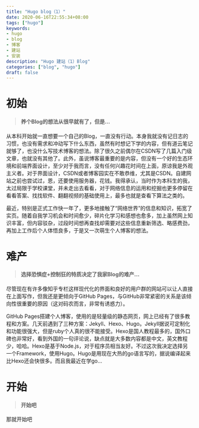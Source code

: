 ```yaml
---
title: "Hugo blog（1）"
date: 2020-06-16T22:55:34+08:00
tags: ["hugo"]
keywords: 
- hugo
- blog
- 博客
- 建站
- 安装
description: "Hugo 建站（1）Blog"
categories: ["blog", "hugo"]
draft: false
---
```


# 初始

> #### 养个Blog的想法从很早就有了，但是…

从本科开始就一直想要一个自己的Blog，一直没有行动。本身我就没有记日志的习惯，也没有需求和冲动写下什么东西，虽然有时想记下学的内容，但有道云笔记就够了，也没什么写技术博客的想法。除了很久之前偶尔在CSDN写了几篇入门级文章，也就没有其他了。此外，虽说博客最重要的是内容，但没有一个好的生态环境和前端界面设计，至少对于我而言，没有任何兴趣花时间在上面，原谅我是外观主义者。对于界面设计，CSDN或者博客园实在不敢恭维，尤其是CSDN。自建网站之前也尝试过，恩，还要使用服务器，花钱。我得承认，当时作为本科生的我，太过局限于学校课堂，并未走出去看看，对于网络信息的运用和挖掘也更多停留在看看答案、找找软件、翻翻视频的基础使用上，最多也就是查看下算法之类的。

最近，特别是正式工作快一年了，更多地接触了“网络世界”的信息和知识，拓宽了实页。随着自我学习机会和时间愈少，碎片化学习和感想也愈多，加上虽然网上知识丰富，但内容驳杂，过段时间想再查找却需要对这些信息重新筛选、略感费劲，再加上工作后个人体悟良多，于是又一次萌生个人博客的想法。



# 难产

> #### 选择恐惧症+控制狂的特质决定了我家Blog的难产...

尽管现在有许多像知乎专栏这样现代化的界面和良好的用户群的网站可以让人直接在上面写作，但我还是更倾向于GitHub Pages，与GitHub非常紧密的关系是该倾向性很重要的原因（这对码农而言，非常有诱惑力）。

GitHub Pages搭建个人博客，使用的是轻量级的静态网页，网上已经有了很多教程和方案。几天前遇到了三种方案：Jekyll、Hexo、Hugo。Jekyll据说可定制化和功能很强大，但是ruby个人真的很不能接受。Hexo是国人教程最多的，国外口碑也非常好，看到外国的一句评论说，缺点就是大多数内容都是中文，英文教程少，哈哈。Hexo是基于Node.js，对于程序员相当友好。不过这次我决定选择另一个Framework，使用Hugo。Hugo是用现在大热的go语言写的，据说编译起来比Hexo还会快很多。而且我最近在学go...



# 开始

> #### 开始吧

那就开始吧
